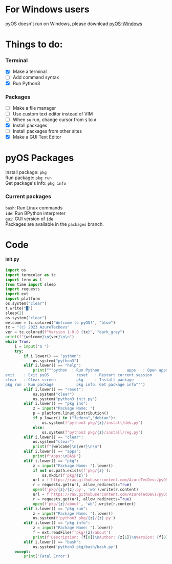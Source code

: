 # For Windows users
pyOS doesn't run on Windows, please download [pyOS-Windows](https://github.com/AzureTecDevs/pyOS-Windows/tree/main)
# Things to do:
### Terminal
- [x] Make a terminal  
- [ ] Add command syntax  
- [x] Run Python3
### Packages
- [ ] Make a file manager  
- [ ] Use custom text editor instead of VIM  
- [ ] When `su` run, change cursor from `$` to `#`  
- [x] Install packages  
- [ ] Install packages from other sites
- [x] Make a GUI Text Editor
# pyOS Packages
Install package: `pkg`  
Run package: `pkg run`  
Get package's info: `pkg info`
### Current packages
`bash`: Run Linux commands  
`ide`: Run BPython interpreter  
`gui`: GUI version of `ide`  
Packages are available in the `packages` branch.
# Code
#### init.py
```python
import os
import termcolor as tc
import term as t
from time import sleep
import requests
import ext
import platform
os.system("clear")
t.write("█")
sleep(2)
os.system("clear")
welcome = tc.colored("Welcome to pyOS!", "blue")
tx = "(c) 2023 AzureTecDevs"
ver = tc.colored(f"Version 1.0.0 {tx}", "dark_grey")
print(f"{welcome}\n{ver}\n\n")
while True:
    i = input("$ ")
    try:
        if i.lower() == "python":
            os.system("python3")
        elif i.lower() == "help":
            print("""python  : Run Python            apps   : Open apps
exit    : Exit pyOS            reset   : Restart current session
clear   : Clear screen         pkg     : Install package
pkg run : Run package          pkg info: Get package info""")
        elif i.lower() == "reset":
            os.system("clear")
            os.system("python3 init.py")
        elif i.lower() == "pkg ins":
            z = input("Package Name: ")
            p = platform.linux_distribution()
            if p.lower() in ("fedora","debian"):
                os.system(f"python3 pkg/{z}/install/deb.py")
            else:
                os.system(f"python3 pkg/{z}/install/reg.py")
        elif i.lower() == "clear":
            os.system("clear")
            print(f"{welcome}\n{ver}\n\n")
        elif i.lower() == "apps":
            print(f"Apps:\nBASH")
        elif i.lower() == "pkg":
            z = input("Package Name: ").lower()
            if not os.path.exists(f'pkg/{z}'):
                os.mkdir(f'pkg/{z}')
            url = f'https://raw.githubusercontent.com/AzureTecDevs/pyOS/packages/pkg/{z}/{z}.py'
            r = requests.get(url, allow_redirects=True)
            open(f'pkg/{z}/{z}.py', 'wb').write(r.content)
            url = f'https://raw.githubusercontent.com/AzureTecDevs/pyOS/packages/pkg/{z}/about'
            r = requests.get(url, allow_redirects=True)
            open(f'pkg/{z}/about', 'wb').write(r.content)
        elif i.lower() == "pkg run":
            z = input("Package Name: ").lower()
            os.system(f'python3 pkg/{z}/{z}.py')
        elif i.lower() == "pkg info":
            z = input("Package Name: ").lower()
            f = ext.readFile(f'pkg/{z}/about')
            print(f'Description: {f[0]}\nAuthor: {z[1]}\nVersion: {f[0]}')
        elif i.lower() == "bash":
            os.system('python3 pkg/bash/bash.py')
    except:
        print('Fatal Error')
```
